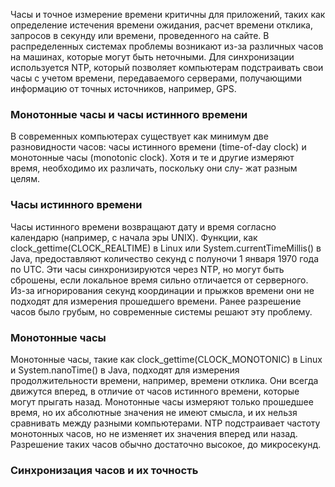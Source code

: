 Часы и точное измерение времени критичны для приложений, таких как определение истечения времени ожидания, расчет времени отклика, запросов в секунду или времени, проведенного на сайте. В распределенных системах проблемы возникают из-за различных часов на машинах, которые могут быть неточными. Для синхронизации используется NTP, который позволяет компьютерам подстраивать свои часы с учетом времени, передаваемого серверами, получающими информацию от точных источников, например, GPS.

### Монотонные часы и часы истинного времени

В современных компьютерах существует как минимум две разновидности часов:
часы истинного времени (time-of-day clock) и монотонные часы (monotonic clock).
Хотя и те и другие измеряют время, необходимо их различать, поскольку они слу-
жат разным целям.

### Часы истинного времени

Часы истинного времени возвращают дату и время согласно календарю (например, с начала эры UNIX). Функции, как clock_gettime(CLOCK_REALTIME) в Linux или System.currentTimeMillis() в Java, предоставляют количество секунд с полуночи 1 января 1970 года по UTC. Эти часы синхронизируются через NTP, но могут быть сброшены, если локальное время сильно отличается от серверного. Из-за игнорирования секунд координации и прыжков времени они не подходят для измерения прошедшего времени. Ранее разрешение часов было грубым, но современные системы решают эту проблему.

### Монотонные часы

Монотонные часы, такие как clock_gettime(CLOCK_MONOTONIC) в Linux и System.nanoTime() в Java, подходят для измерения продолжительности времени, например, времени отклика. Они всегда движутся вперед, в отличие от часов истинного времени, которые могут прыгать назад. Монотонные часы измеряют только прошедшее время, но их абсолютные значения не имеют смысла, и их нельзя сравнивать между разными компьютерами. NTP подстраивает частоту монотонных часов, но не изменяет их значения вперед или назад. Разрешение таких часов обычно достаточно высокое, до микросекунд.

### Синхронизация часов и их точность

